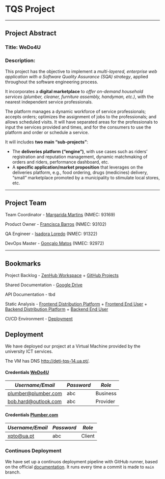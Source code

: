 # TQS Project

<hr>

## Project Abstract

### Title: **WeDo4U**

### Description:

This project has the objective to implement a *multi-layered, enterprise web application with a Software Quality Assurance (SQA) strategy*, applied throughout the software engineering process.

It incorporates a **digital marketplace** to *offer on-demand household services (plumber, cleaner, furniture assembly, handyman, etc.)*, with the nearest independent service professionals.

The platform manages a dynamic workforce of service professionals; accepts orders; optimizes the assignment of jobs to the professionals; and allows scheduled visits. It will have separated areas for the professionals to input the services provided and times, and for the consumers to use the platform and order or schedule a service.

It will includes **two main “sub-projects”**:
- The **deliveries platform (“engine”)**, with use cases such as riders’ registration and reputation management, dynamic matchmaking of orders and riders, performance dashboard, etc.
- A **specific application/market proposition** that leverages on the deliveries platform, e.g., food ordering, drugs (medicines) delivery, “small” marketplace promoted by a municipality to stimulate local stores, etc.


<hr>

## Project Team

Team Coordinator - [Margarida Martins](https://github.com/margaridasmartins) (NMEC: 93169)

Product Owner - [Francisca Barros](https://github.com/itskikat/) (NMEC: 93102) 

QA Engineer - [Isadora Loredo](https://github.com/flisadora) (NMEC: 91322)

DevOps Master - [Gonçalo Matos](https://github.com/gmatosferreira) (NMEC: 92972)

<hr>

## Bookmarks

Project Backlog - [ZenHub Workspace](https://app.zenhub.com/workspaces/g305-workspace-60acdf9899b217000e989335/board?repos=368318766) + [GitHub Projects](https://github.com/itskikat/tqs_project/projects/2) 

Shared Documentation - [Google Drive](https://drive.google.com/drive/folders/1n0ijPP6LSFY4bgSBD9A0NWrg2F0YHeD3?usp=sharing)

API Documentation - tbd

Static Analysis - [Frontend Distribution Platform](https://sonarcloud.io/dashboard?id=frontend-distribution-platform) + [Frontend End User](https://sonarcloud.io/dashboard?id=frontend-end-user) + [Backend Distribution Platform](https://sonarcloud.io/dashboard?id=backend-distribution-platform) + [Backend End User](https://sonarcloud.io/dashboard?id=backend-end-user) 

CI/CD Environment - [Deployment](#Deployment)



## Deployment

We have deployed our project at a Virtual Machine provided by the university ICT services.

The VM has DNS http://deti-tqs-14.ua.pt/.


#### Credentials [WeDo4U](#Deployment)

| *Username/Email*     | *Password* | *Role*    |
|----------------------|------------|-----------|
| plumber@plumber.com  | abc        | Business  |
| bob.hard@outlook.com | abc        | Provider  |


#### Credentials [Plumber.com](#Deployment)

| *Username/Email* | *Password* | *Role*    |
|------------------|------------|-----------|
| xpto@ua.pt       | abc        | Client    |



### Continuos Deployment

We have set up a continuos deployment pipeline with GitHub runner, based on the official [documentation](https://docs.github.com/en/actions/hosting-your-own-runners/adding-self-hosted-runners#adding-a-self-hosted-runner-to-an-organization). It runs every time a commit is made to `main` branch.
